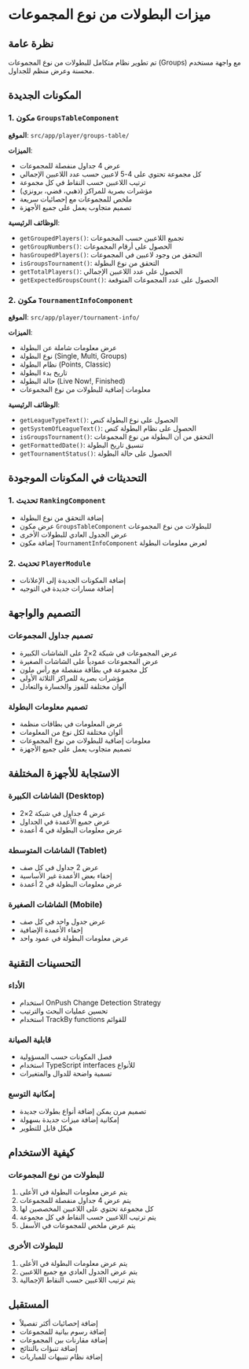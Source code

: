 # ميزات البطولات من نوع المجموعات

## نظرة عامة

تم تطوير نظام متكامل للبطولات من نوع المجموعات (Groups) مع واجهة مستخدم محسنة وعرض منظم للجداول.

## المكونات الجديدة

### 1. مكون `GroupsTableComponent`

**الموقع**: `src/app/player/groups-table/`

**الميزات**:

- عرض 4 جداول منفصلة للمجموعات
- كل مجموعة تحتوي على 4-5 لاعبين حسب عدد اللاعبين الإجمالي
- ترتيب اللاعبين حسب النقاط في كل مجموعة
- مؤشرات بصرية للمراكز (ذهبي، فضي، برونزي)
- ملخص للمجموعات مع إحصائيات سريعة
- تصميم متجاوب يعمل على جميع الأجهزة

**الوظائف الرئيسية**:

- `getGroupedPlayers()`: تجميع اللاعبين حسب المجموعات
- `getGroupNumbers()`: الحصول على أرقام المجموعات
- `hasGroupedPlayers()`: التحقق من وجود لاعبين في المجموعات
- `isGroupsTournament()`: التحقق من نوع البطولة
- `getTotalPlayers()`: الحصول على عدد اللاعبين الإجمالي
- `getExpectedGroupsCount()`: الحصول على عدد المجموعات المتوقعة

### 2. مكون `TournamentInfoComponent`

**الموقع**: `src/app/player/tournament-info/`

**الميزات**:

- عرض معلومات شاملة عن البطولة
- نوع البطولة (Single, Multi, Groups)
- نظام البطولة (Points, Classic)
- تاريخ بدء البطولة
- حالة البطولة (Live Now!, Finished)
- معلومات إضافية للبطولات من نوع المجموعات

**الوظائف الرئيسية**:

- `getLeagueTypeText()`: الحصول على نوع البطولة كنص
- `getSystemOfLeagueText()`: الحصول على نظام البطولة كنص
- `isGroupsTournament()`: التحقق من أن البطولة من نوع المجموعات
- `getFormattedDate()`: تنسيق تاريخ البطولة
- `getTournamentStatus()`: الحصول على حالة البطولة

## التحديثات في المكونات الموجودة

### 1. تحديث `RankingComponent`

- إضافة التحقق من نوع البطولة
- عرض مكون `GroupsTableComponent` للبطولات من نوع المجموعات
- عرض الجدول العادي للبطولات الأخرى
- إضافة مكون `TournamentInfoComponent` لعرض معلومات البطولة

### 2. تحديث `PlayerModule`

- إضافة المكونات الجديدة إلى الإعلانات
- إضافة مسارات جديدة في التوجيه

## التصميم والواجهة

### تصميم جداول المجموعات

- عرض المجموعات في شبكة 2×2 على الشاشات الكبيرة
- عرض المجموعات عمودياً على الشاشات الصغيرة
- كل مجموعة في بطاقة منفصلة مع رأس ملون
- مؤشرات بصرية للمراكز الثلاثة الأولى
- ألوان مختلفة للفوز والخسارة والتعادل

### تصميم معلومات البطولة

- عرض المعلومات في بطاقات منظمة
- ألوان مختلفة لكل نوع من المعلومات
- معلومات إضافية للبطولات من نوع المجموعات
- تصميم متجاوب يعمل على جميع الأجهزة

## الاستجابة للأجهزة المختلفة

### الشاشات الكبيرة (Desktop)

- عرض 4 جداول في شبكة 2×2
- عرض جميع الأعمدة في الجداول
- عرض معلومات البطولة في 4 أعمدة

### الشاشات المتوسطة (Tablet)

- عرض 2 جداول في كل صف
- إخفاء بعض الأعمدة غير الأساسية
- عرض معلومات البطولة في 2 أعمدة

### الشاشات الصغيرة (Mobile)

- عرض جدول واحد في كل صف
- إخفاء الأعمدة الإضافية
- عرض معلومات البطولة في عمود واحد

## التحسينات التقنية

### الأداء

- استخدام OnPush Change Detection Strategy
- تحسين عمليات البحث والترتيب
- استخدام TrackBy functions للقوائم

### قابلية الصيانة

- فصل المكونات حسب المسؤولية
- استخدام TypeScript interfaces للأنواع
- تسمية واضحة للدوال والمتغيرات

### إمكانية التوسع

- تصميم مرن يمكن إضافة أنواع بطولات جديدة
- إمكانية إضافة ميزات جديدة بسهولة
- هيكل قابل للتطوير

## كيفية الاستخدام

### للبطولات من نوع المجموعات

1. يتم عرض معلومات البطولة في الأعلى
2. يتم عرض 4 جداول منفصلة للمجموعات
3. كل مجموعة تحتوي على اللاعبين المخصصين لها
4. يتم ترتيب اللاعبين حسب النقاط في كل مجموعة
5. يتم عرض ملخص للمجموعات في الأسفل

### للبطولات الأخرى

1. يتم عرض معلومات البطولة في الأعلى
2. يتم عرض الجدول العادي مع جميع اللاعبين
3. يتم ترتيب اللاعبين حسب النقاط الإجمالية

## المستقبل

- إضافة إحصائيات أكثر تفصيلاً
- إضافة رسوم بيانية للمجموعات
- إضافة مقارنات بين المجموعات
- إضافة تنبؤات بالنتائج
- إضافة نظام تنبيهات للمباريات
